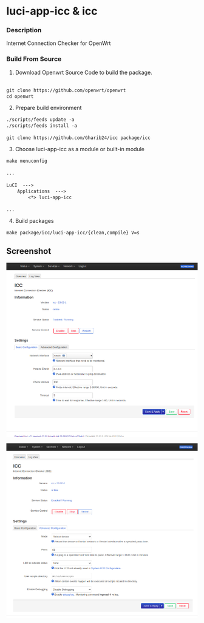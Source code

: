 # luci-app-icc & icc
        

### Description
Internet Connection Checker for OpenWrt

### Build From Source

1. Download Openwrt Source Code to build the package.

```shell

git clone https://github.com/openwrt/openwrt
cd openwrt

```

2. Prepare build environment

```shell
./scripts/feeds update -a
./scripts/feeds install -a

git clone https://github.com/Gharib24/icc package/icc
```

3. Choose luci-app-icc as a module or built-in module

```shell
make menuconfig

...

LuCI  --->
    Applications  --->
        <*> luci-app-icc

...

```

4. Build packages

```shell
make package/icc/luci-app-icc/{clean,compile} V=s
```

## Screenshot 
![screenshot](documents/1.png)


![screenshot](documents/2.png)


